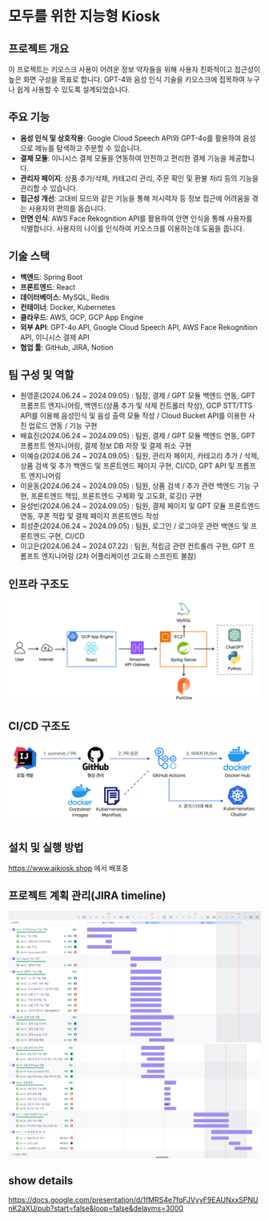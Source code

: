 # 모두를 위한 지능형 Kiosk

## 프로젝트 개요
이 프로젝트는 키오스크 사용이 어려운 정보 약자들을 위해 사용자 친화적이고 접근성이 높은 화면 구성을 목표로 합니다. GPT-4와 음성 인식 기술을 키오스크에 접목하여 누구나 쉽게 사용할 수 있도록 설계되었습니다.

## 주요 기능
- **음성 인식 및 상호작용**: Google Cloud Speech API와 GPT-4o를 활용하여 음성으로 메뉴를 탐색하고 주문할 수 있습니다.
- **결제 모듈**: 이니시스 결제 모듈을 연동하여 안전하고 편리한 결제 기능을 제공합니다.
- **관리자 페이지**: 상품 추가/삭제, 카테고리 관리, 주문 확인 및 환불 처리 등의 기능을 관리할 수 있습니다.
- **접근성 개선**: 고대비 모드와 같은 기능을 통해 저시력자 등 정보 접근에 어려움을 겪는 사용자의 편의를 돕습니다.
- **안면 인식**: AWS Face Rekognition API를 활용하여 안면 인식을 통해 사용자를 식별합니다. 사용자의 나이를 인식하여 키오스크를 이용하는데 도움을 줍니다.
## 기술 스택
- **백엔드**: Spring Boot
- **프론트엔드**: React
- **데이터베이스**: MySQL, Redis
- **컨테이너**: Docker, Kubernetes
- **클라우드**: AWS, GCP, GCP App Engine
- **외부 API**: GPT-4o API, Google Cloud Speech API, AWS Face Rekognition API, 이니시스 결제 API
- **협업 툴**: GitHub, JIRA, Notion

## 팀 구성 및 역할

* 원영훈(2024.06.24 ~ 2024.09.05) : 팀장, 결제 / GPT 모듈 백엔드 연동, GPT 프롬프트 엔지니어링, 백엔드(상품 추가 및 삭제 컨트롤러 작성), GCP STT/TTS API를 이용해 음성인식 및 음성 출력 모듈 작성 / Cloud Bucket API를 이용한 사진 업로드 연동 / 기능 구현
* 배효진(2024.06.24 ~ 2024.09.05) : 팀원, 결제 / GPT 모듈 백엔드 연동, GPT 프롬프트 엔지니어링, 결제 정보 DB 저장 및 결제 취소 구현
* 이예승(2024.06.24 ~ 2024.09.05) : 팀원, 관리자 페이지, 카테고리 추가 / 삭제, 상품 검색 및 추가 백엔드 및 프론트엔드 페이지 구현, CI/CD, GPT API 및 프롬프트 엔지니어링
* 이윤동(2024.06.24 ~ 2024.09.05) : 팀원, 상품 검색 / 추가 관련 백엔드 기능 구현, 프론트엔드 책임, 프론트엔드 구체화 및 고도화, 로깅() 구현
* 윤성빈(2024.06.24 ~ 2024.09.05) : 팀원, 결제 페이지 및 GPT 모듈 프론트엔드 연동, 쿠폰 적립 및 결제 페이지 프론트엔드 작성
* 최성준(2024.06.24 ~ 2024.09.05) : 팀원, 로그인 / 로그아웃 관련 백엔드 및 프론트엔드 구현, CI/CD
* 이고은(2024.06.24 ~ 2024.07.22) : 팀원, 적립금 관련 컨트롤러 구현, GPT 프롬프트 엔지니어링 (2차 어플리케이션 고도화 스프린트 불참)

## 인프라 구조도
<img src="src/main/resources/asset/img_1.png">

## CI/CD 구조도
<img src="src/main/resources/asset/img.png">

## 설치 및 실행 방법

https://www.aikiosk.shop 에서 배포중

## 프로젝트 계획 관리(JIRA timeline)

<img src="src/main/resources/asset/img_2.png">

<img src="src/main/resources/asset/img_3.png">

## show details

https://docs.google.com/presentation/d/1fMRS4e7fqFJVvyF9EAUNxxSPNUnK2aXU/pub?start=false&loop=false&delayms=3000